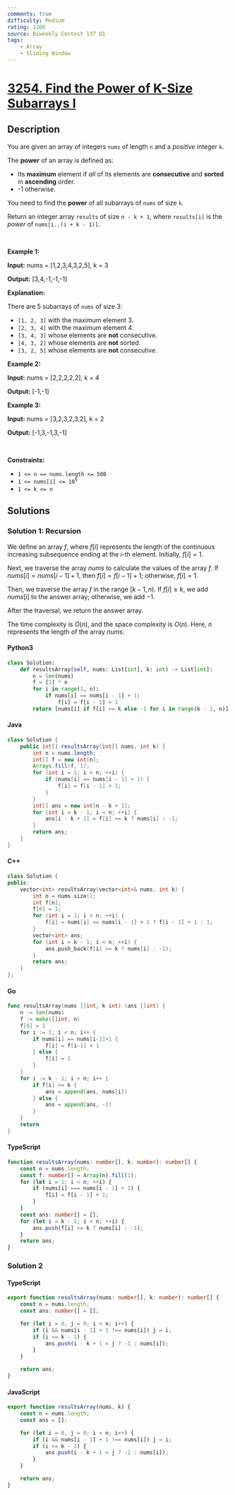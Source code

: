 ```yaml
---
comments: true
difficulty: Medium
rating: 1266
source: Biweekly Contest 137 Q1
tags:
    - Array
    - Sliding Window
---
```


<!-- problem:start -->

# [3254. Find the Power of K-Size Subarrays I](https://leetcode.com/problems/find-the-power-of-k-size-subarrays-i)

## Description

<!-- description:start -->

<p>You are given an array of integers <code>nums</code> of length <code>n</code> and a <em>positive</em> integer <code>k</code>.</p>

<p>The <strong>power</strong> of an array is defined as:</p>

<ul>
	<li>Its <strong>maximum</strong> element if <em>all</em> of its elements are <strong>consecutive</strong> and <strong>sorted</strong> in <strong>ascending</strong> order.</li>
	<li>-1 otherwise.</li>
</ul>

<p>You need to find the <strong>power</strong> of all <span data-keyword="subarray-nonempty">subarrays</span> of <code>nums</code> of size <code>k</code>.</p>

<p>Return an integer array <code>results</code> of size <code>n - k + 1</code>, where <code>results[i]</code> is the <em>power</em> of <code>nums[i..(i + k - 1)]</code>.</p>

<p>&nbsp;</p>
<p><strong class="example">Example 1:</strong></p>

<div class="example-block">
<p><strong>Input:</strong> <span class="example-io">nums = [1,2,3,4,3,2,5], k = 3</span></p>

<p><strong>Output:</strong> [3,4,-1,-1,-1]</p>

<p><strong>Explanation:</strong></p>

<p>There are 5 subarrays of <code>nums</code> of size 3:</p>

<ul>
	<li><code>[1, 2, 3]</code> with the maximum element 3.</li>
	<li><code>[2, 3, 4]</code> with the maximum element 4.</li>
	<li><code>[3, 4, 3]</code> whose elements are <strong>not</strong> consecutive.</li>
	<li><code>[4, 3, 2]</code> whose elements are <strong>not</strong> sorted.</li>
	<li><code>[3, 2, 5]</code> whose elements are <strong>not</strong> consecutive.</li>
</ul>
</div>

<p><strong class="example">Example 2:</strong></p>

<div class="example-block">
<p><strong>Input:</strong> <span class="example-io">nums = [2,2,2,2,2], k = 4</span></p>

<p><strong>Output:</strong> <span class="example-io">[-1,-1]</span></p>
</div>

<p><strong class="example">Example 3:</strong></p>

<div class="example-block">
<p><strong>Input:</strong> <span class="example-io">nums = [3,2,3,2,3,2], k = 2</span></p>

<p><strong>Output:</strong> <span class="example-io">[-1,3,-1,3,-1]</span></p>
</div>

<p>&nbsp;</p>
<p><strong>Constraints:</strong></p>

<ul>
	<li><code>1 &lt;= n == nums.length &lt;= 500</code></li>
	<li><code>1 &lt;= nums[i] &lt;= 10<sup>5</sup></code></li>
	<li><code>1 &lt;= k &lt;= n</code></li>
</ul>

<!-- description:end -->

## Solutions

<!-- solution:start -->

### Solution 1: Recursion

We define an array $f$, where $f[i]$ represents the length of the continuous increasing subsequence ending at the $i$-th element. Initially, $f[i] = 1$.

Next, we traverse the array $\textit{nums}$ to calculate the values of the array $f$. If $nums[i] = nums[i - 1] + 1$, then $f[i] = f[i - 1] + 1$; otherwise, $f[i] = 1$.

Then, we traverse the array $f$ in the range $[k - 1, n)$. If $f[i] \ge k$, we add $\textit{nums}[i]$ to the answer array; otherwise, we add $-1$.

After the traversal, we return the answer array.

The time complexity is $O(n)$, and the space complexity is $O(n)$. Here, $n$ represents the length of the array $\textit{nums}$.

<!-- tabs:start -->

#### Python3

```python
class Solution:
    def resultsArray(self, nums: List[int], k: int) -> List[int]:
        n = len(nums)
        f = [1] * n
        for i in range(1, n):
            if nums[i] == nums[i - 1] + 1:
                f[i] = f[i - 1] + 1
        return [nums[i] if f[i] >= k else -1 for i in range(k - 1, n)]
```

#### Java

```java
class Solution {
    public int[] resultsArray(int[] nums, int k) {
        int n = nums.length;
        int[] f = new int[n];
        Arrays.fill(f, 1);
        for (int i = 1; i < n; ++i) {
            if (nums[i] == nums[i - 1] + 1) {
                f[i] = f[i - 1] + 1;
            }
        }
        int[] ans = new int[n - k + 1];
        for (int i = k - 1; i < n; ++i) {
            ans[i - k + 1] = f[i] >= k ? nums[i] : -1;
        }
        return ans;
    }
}
```

#### C++

```cpp
class Solution {
public:
    vector<int> resultsArray(vector<int>& nums, int k) {
        int n = nums.size();
        int f[n];
        f[0] = 1;
        for (int i = 1; i < n; ++i) {
            f[i] = nums[i] == nums[i - 1] + 1 ? f[i - 1] + 1 : 1;
        }
        vector<int> ans;
        for (int i = k - 1; i < n; ++i) {
            ans.push_back(f[i] >= k ? nums[i] : -1);
        }
        return ans;
    }
};
```

#### Go

```go
func resultsArray(nums []int, k int) (ans []int) {
	n := len(nums)
	f := make([]int, n)
	f[0] = 1
	for i := 1; i < n; i++ {
		if nums[i] == nums[i-1]+1 {
			f[i] = f[i-1] + 1
		} else {
			f[i] = 1
		}
	}
	for i := k - 1; i < n; i++ {
		if f[i] >= k {
			ans = append(ans, nums[i])
		} else {
			ans = append(ans, -1)
		}
	}
	return
}
```

#### TypeScript

```ts
function resultsArray(nums: number[], k: number): number[] {
    const n = nums.length;
    const f: number[] = Array(n).fill(1);
    for (let i = 1; i < n; ++i) {
        if (nums[i] === nums[i - 1] + 1) {
            f[i] = f[i - 1] + 1;
        }
    }
    const ans: number[] = [];
    for (let i = k - 1; i < n; ++i) {
        ans.push(f[i] >= k ? nums[i] : -1);
    }
    return ans;
}
```

<!-- tabs:end -->

<!-- solution:end -->

<!-- solution:start -->

### Solution 2

<!-- tabs:start -->

#### TypeScript

```ts
export function resultsArray(nums: number[], k: number): number[] {
    const n = nums.length;
    const ans: number[] = [];

    for (let i = 0, j = 0; i < n; i++) {
        if (i && nums[i - 1] + 1 !== nums[i]) j = i;
        if (i >= k - 1) {
            ans.push(i - k + 1 < j ? -1 : nums[i]);
        }
    }

    return ans;
}
```

#### JavaScript

```js
export function resultsArray(nums, k) {
    const n = nums.length;
    const ans = [];

    for (let i = 0, j = 0; i < n; i++) {
        if (i && nums[i - 1] + 1 !== nums[i]) j = i;
        if (i >= k - 1) {
            ans.push(i - k + 1 < j ? -1 : nums[i]);
        }
    }

    return ans;
}
```

<!-- tabs:end -->

<!-- solution:end -->

<!-- problem:end -->
